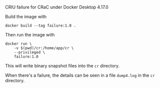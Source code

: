 CRIU failure for CRaC under Docker Desktop 4.17.0

Build the image with

```
docker build --tag failure:1.0 .
```

Then run the image with

```
docker run \
    -v $(pwd)/cr:/home/app/cr \
    --privileged \
    failure:1.0
```

This will write binary snapshot files into the `cr` directory.

When there's a failure, the details can be seen in a file `dump4.log` in the `cr` directory.